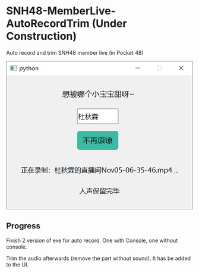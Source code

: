 # SNH48-MemberLive-AutoRecordTrim (Under Construction)
Auto record and trim SNH48 member live (in Pocket 48)

![Alt text](https://github.com/Pike96/SNH48-MemberLive-AutoRecordTrim/raw/master/Screenshots/v1.1.0.png)

## Progress
Finish 2 version of exe for auto record. One with Console, one without console.

Trim the audio afterwards (remove the part without sound). It has be added to the UI.